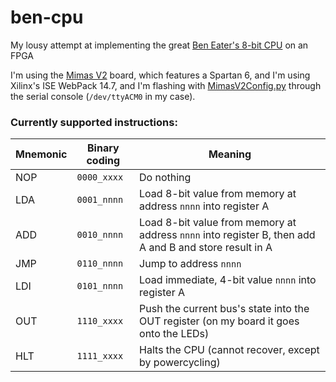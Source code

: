 # ben-cpu
My lousy attempt at implementing the great [Ben Eater's 8-bit CPU](https://eater.net/8bit) on an FPGA

I'm using the [Mimas V2](https://numato.com/product/mimas-v2-spartan-6-fpga-development-board-with-ddr-sdram) board,
which features a Spartan 6, and I'm using Xilinx's ISE WebPack 14.7, and I'm flashing with
[MimasV2Config.py](https://github.com/numato/samplecode/blob/master/FPGA/MimasV2/tools/configuration/python/MimasV2Config.py) through the serial console (`/dev/ttyACM0` in my case).

### Currently supported instructions:

| Mnemonic | Binary coding | Meaning |
|-|-|-|
| NOP | `0000_xxxx` | Do nothing |
| LDA <addr> | `0001_nnnn` | Load 8-bit value from memory at address `nnnn` into register A |
| ADD <addr> | `0010_nnnn` | Load 8-bit value from memory at address `nnnn` into register B, then add A and B and store result in A |
| JMP <addr> | `0110_nnnn` | Jump to address `nnnn` |
| LDI <imm> | `0101_nnnn` | Load immediate, 4-bit value `nnnn` into register A |
| OUT | `1110_xxxx` | Push the current bus's state into the OUT register (on my board it goes onto the LEDs) |
| HLT | `1111_xxxx` | Halts the CPU (cannot recover, except by powercycling) |
